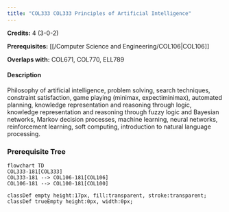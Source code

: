 ```yaml
---
title: "COL333 COL333 Principles of Artificial Intelligence"
---
```

**Credits:** 4 (3-0-2)

**Prerequisites:** [[/Computer Science and Engineering/COL106|COL106]]

**Overlaps with:** COL671, COL770, ELL789

#### Description
Philosophy of artificial intelligence, problem solving, search techniques, constraint satisfaction, game playing (minimax, expectiminimax), automated planning, knowledge representation and reasoning through logic, knowledge representation and reasoning through fuzzy logic and Bayesian networks, Markov decision processes, machine learning, neural networks, reinforcement learning, soft computing, introduction to natural language processing.

### Prerequisite Tree

```mermaid
flowchart TD
COL333-181[COL333]
COL333-181 --> COL106-181[COL106]
COL106-181 --> COL100-181[COL100]

classDef empty height:17px, fill:transparent, stroke:transparent;
classDef trueEmpty height:0px, width:0px;
```
